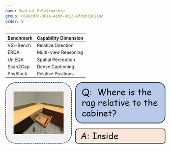 ```yaml
---
name: Spatial Relationship
group: 0686cd7d-361e-41bd-8c23-6fd6b19c218c
order: 0
---
```


| **Benchmark** | **Capability Dimension** |
|---------------|--------------------------|
| VSI-Bench     | Relative Direction       |
| ERQA          | Multi-view Reasoning     |
| UniEQA        | Spatial Perception       |
| Scan2Cap      | Dense Captioning         |
| PhyBlock      | Relative Positions       |

![alt text](spatialRelationship.png)
